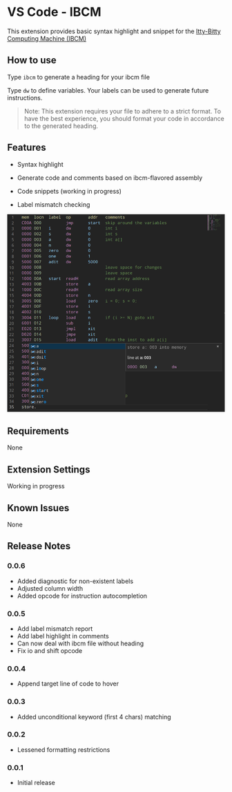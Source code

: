 # VS Code - IBCM

This extension provides basic syntax highlight and snippet for the [Itty-Bitty Computing Machine (IBCM)](https://aaronbloomfield.github.io/pdr/book/ibcm-chapter.pdf)

## How to use

Type `ibcm` to generate a heading for your ibcm file

Type `dw` to define variables. Your labels can be used to generate future instructions.

> Note: This extension requires your file to adhere to a strict format. To have the best experience, you should format your code in accordance to the generated heading.

## Features

-   Syntax highlight

-   Generate code and comments based on ibcm-flavored assembly

-   Code snippets (working in progress)

-   Label mismatch checking

![feature-basic](https://raw.githubusercontent.com/hanzhi713/vscode-ibcm/master/doc/feature-basic.png)

## Requirements

None

## Extension Settings

Working in progress

## Known Issues

None

## Release Notes

### 0.0.6

-   Added diagnostic for non-existent labels
-   Adjusted column width
-   Added opcode for instruction autocompletion

### 0.0.5

-   Add label mismatch report
-   Add label highlight in comments
-   Can now deal with ibcm file without heading
-   Fix io and shift opcode

### 0.0.4

-   Append target line of code to hover

### 0.0.3

-   Added unconditional keyword (first 4 chars) matching

### 0.0.2

-   Lessened formatting restrictions

### 0.0.1

-   Initial release
